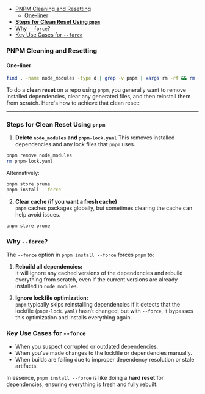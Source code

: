 - [PNPM Cleaning and Resetting](#pnpm-cleaning-and-resetting)
  - [One-liner](#one-liner)
- [**Steps for Clean Reset Using `pnpm`**](#steps-for-clean-reset-using-pnpm)
- [Why `--force`?](#why---force)
- [Key Use Cases for `--force`](#key-use-cases-for---force)

### PNPM Cleaning and Resetting

#### One-liner

```bash
find . -name node_modules -type d | grep -v pnpm | xargs rm -rf && rm -f pnpm-lock.yaml && pnpm store prune && pnpm install --force
```

To do a **clean reset** on a repo using `pnpm`, you generally want to remove installed dependencies, clear any generated files, and then reinstall them from scratch. Here's how to achieve that clean reset:

---

### **Steps for Clean Reset Using `pnpm`**

1. **Delete `node_modules` and `pnpm-lock.yaml`**
   This removes installed dependencies and any lock files that `pnpm` uses.

```bash
pnpm remove node_modules
rm pnpm-lock.yaml
```

Alternatively:

```bash
pnpm store prune
pnpm install --force
```

2. **Clear cache (if you want a fresh cache)**  
   `pnpm` caches packages globally, but sometimes clearing the cache can help avoid issues.

```bash
pnpm store prune
```

### Why `--force`?

The `--force` option in `pnpm install --force` forces `pnpm` to:

1. **Rebuild all dependencies:**  
   It will ignore any cached versions of the dependencies and rebuild everything from scratch, even if the current versions are already installed in `node_modules`.

2. **Ignore lockfile optimization:**  
   `pnpm` typically skips reinstalling dependencies if it detects that the lockfile (`pnpm-lock.yaml`) hasn’t changed, but with `--force`, it bypasses this optimization and installs everything again.

### Key Use Cases for `--force`

- When you suspect corrupted or outdated dependencies.
- When you’ve made changes to the lockfile or dependencies manually.
- When builds are failing due to improper dependency resolution or stale artifacts.

In essence, `pnpm install --force` is like doing a **hard reset** for dependencies, ensuring everything is fresh and fully rebuilt.
